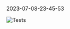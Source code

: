 2023-07-08-23-45-53 

![Tests](https://github.com/xRevx/UnitTestingExercise/actions/workflows/main.yml/badge.svg) 

